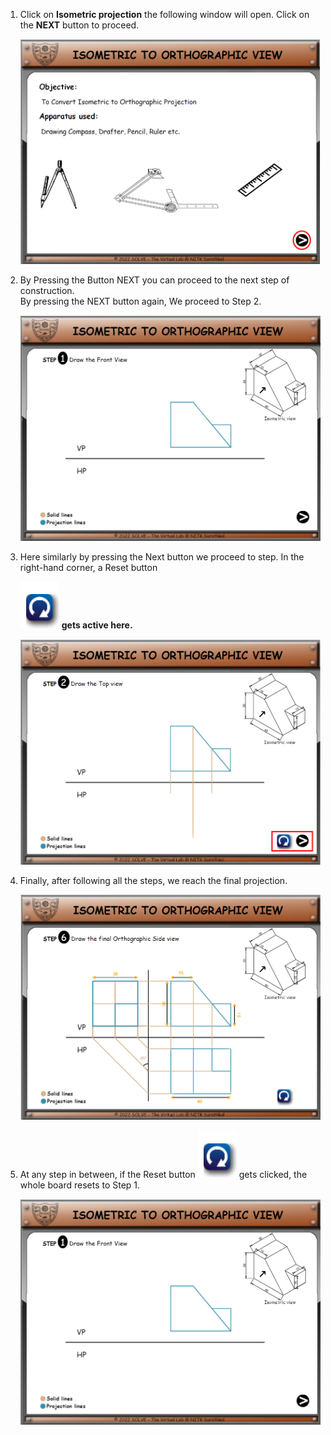 1. Click on **Isometric projection** the following window will
   open. Click on the **NEXT** button to proceed.

   ![](./images/image22.png)

2. By Pressing the Button NEXT you can proceed to the next step of
   construction.  
   By pressing the NEXT button again, We proceed to Step 2.

   ![](./images/image21.png)

3. Here similarly by pressing the Next button we proceed to step.
   In the right-hand corner, a Reset button

   ![](./images/image.png) **gets active here.**

   ![](./images/image29.png)

4. Finally, after following all the steps, we reach the final
   projection.

   ![](./images/image1.4.png)

5. At any step in between, if the Reset
   button ![](./images/image.png) gets clicked, the whole board resets
   to Step 1.

   ![](./images/image21.png)
